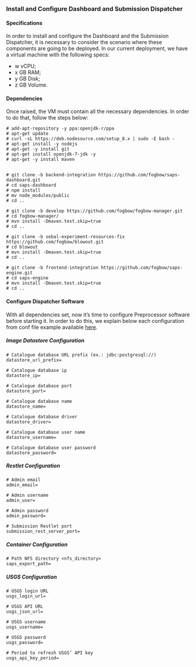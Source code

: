 ### Install and Configure Dashboard and Submission Dispatcher

#### Specifications
In order to install and configure the Dashboard and the Submission Dispatcher, it is necessary to consider the scenario where these components are going to be deployed. In our current deployment, we have a virtual machine with the following specs:

- w vCPU;
- x GB RAM;
- y GB Disk;
- z GB Volume.

#### Dependencies
Once raised, the VM must contain all the necessary dependencies. In order to do that, follow the steps below:

    # add-apt-repository -y ppa:openjdk-r/ppa
    # apt-get update
    # curl -sL https://deb.nodesource.com/setup_8.x | sudo -E bash -
    # apt-get install -y nodejs
    # apt-get -y install git
    # apt-get install openjdk-7-jdk -y
    # apt-get -y install maven


    # git clone -b backend-integration https://github.com/fogbow/saps-dashboard.git
    # cd saps-dashboard
    # npm install
    # mv node_modules/public
    # cd ..

    # git clone -b develop https://github.com/fogbow/fogbow-manager.git
    # cd fogbow-manager/
    # mvn install -Dmaven.test.skip=true
    # cd ..

    # git clone -b sebal-experiment-resources-fix https://github.com/fogbow/blowout.git
    # cd blowout
    # mvn install -Dmaven.test.skip=true
    # cd ..

    # git clone -b frontend-integration https://github.com/fogbow/saps-engine.git
    # cd saps-engine
    # mvn install -Dmaven.test.skip=true
    # cd ..

    
#### Configure Dispatcher Software
With all dependencies set, now it’s time to configure Preprocessor software before starting it. In order to do this, we explain below each configuration from conf file example available [here](https://github.com/fogbow/saps-engine/blob/frontend-integration/examples/dispatcher.conf.example).

##### Image Datastore Configuration
```
# Catalogue database URL prefix (ex.: jdbc:postgresql://)
datastore_url_prefix=

# Catalogue database ip
datastore_ip=

# Catalogue database port
datastore_port=

# Catalogue database name
datastore_name=

# Catalogue database driver
datastore_driver=

# Catalogue database user name
datastore_username=

# Catalogue database user password
datastore_password=
```

##### Restlet Configuration
```
# Admin email
admin_email=

# Admin username
admin_user=

# Admin password
admin_password=

# Submission Restlet port
submission_rest_server_port=
```

##### Container Configuration
```
# Path NFS directory <nfs_directory>
saps_export_path=
```

##### USGS Configuration
```
# USGS login URL
usgs_login_url=

# USGS API URL
usgs_json_url=

# USGS username
usgs_username=

# USGS password
usgs_password=

# Period to refresh USGS’ API key
usgs_api_key_period=
```
